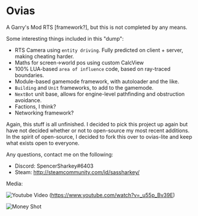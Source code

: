 Ovias
=====

A Garry's Mod RTS [framework?], but this is not completed by any means.

Some interesting things included in this "dump":
- RTS Camera using `entity driving`. Fully predicted on client + server, making cheating harder.
- Maths for screen->world pos using custom CalcView
- 100% LUA-based `area of influence` code, based on ray-traced boundaries.
- Module-based gamemode framework, with autoloader and the like.
- `Building` and `Unit` frameworks, to add to the gamemode.
- `NextBot` unit base, allows for engine-level pathfinding and obstruction avoidance.
- Factions, I think?
- Networking framework?

Again, this stuff is all unfinished. I decided to pick this project up again but have not decided whether or not to open-source my most recent additions. In the spirit of open-source, I decided to fork this over to ovias-lite and keep what exists open to everyone.

Any questions, contact me on the following:
- Discord: SpencerSharkey#6403
- Steam: http://steamcommunity.com/id/sassharkey/

Media:

![Youtube Video](https://img.youtube.com/vi/_u55p_Bv39E/0.jpg)
(https://www.youtube.com/watch?v=_u55p_Bv39E)

![Money Shot](http://4st.me/bg6X5.png)
